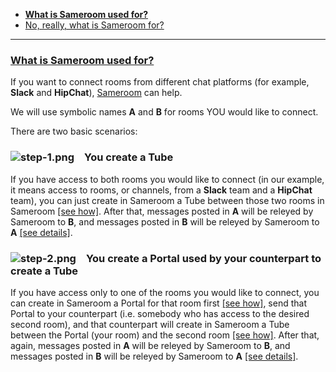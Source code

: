  - [**What is Sameroom used for?**](/getting-started/en/faq/list#what-is-sameroom-used-for)
 - [No, really, what is Sameroom for?](/getting-started/en/faq/list#what-is-sameroom-used-for)
 
---

### <a href="#what-is-sameroom-used-for" name="what-is-sameroom-used-for">**What is Sameroom used for?**</a>
 
If you want to connect rooms from different chat platforms (for example, **Slack** and **HipChat**), [Sameroom](https://sameroom.io) can help. 

We will use symbolic names **A** and **B** for rooms YOU would like to connect.

There are two basic scenarios:

### ![step-1.png](https://in.kato.im/b8be284b81c9467fed3170d274c28de6789dd2fae1957895cd34bc20a2676d25/step-1.png) &ensp; **You create a Tube**
 
If you have access to both rooms you would like to connect (in our example, it means access to rooms, or channels, from a **Slack** team and a **HipChat** team), you can just create in Sameroom a Tube between those two rooms in Sameroom [[see how]](/getting-started/en/faq/list#how-to-create-a-tube). After that, messages posted in **A** will be releyed by Sameroom to **B**, and messages posted in **B** will be releyed by Sameroom to **A** [[see details]](/getting-started/en/faq/list#how-to-create-a-tube).

### ![step-2.png](https://in.kato.im/99977b264e016814f4af35ac12a7fe42f1138758cd4b9285fa8c34e628a264fd/step-2.png) &ensp; **You create a Portal used by your counterpart to create a Tube**
 
If you have access only to one of the rooms you would like to connect, you can create in Sameroom a Portal for that room first [[see how]](/getting-started/en/faq/list#how-to-use-a-portal), send that Portal to your counterpart (i.e. somebody who has access to the desired second room), and that counterpart will create in Sameroom a Tube between the Portal (your room) and the second room [[see how]](/getting-started/en/faq/list#how-to-create-a-tube). After that, again, messages posted in **A** will be releyed by Sameroom to **B**, and messages posted in **B** will be releyed by Sameroom to **A** [[see details]](/getting-started/en/faq/list#how-to-create-a-tube).   
